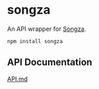 # songza

An API wrapper for [Songza](http://songza.com/).

```
npm install songza
```

## API Documentation

[API.md](https://github.com/trevorsenior/node-songza/blob/master/API.md)
